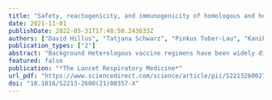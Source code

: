 ```yaml
---
title: "Safety, reactogenicity, and immunogenicity of homologous and heterologous prime-boost immunisation with ChAdOx1 nCoV-19 and BNT162b2: a prospective cohort study"
date: 2021-11-01
publishDate: 2022-05-31T17:48:50.243633Z
authors: ["David Hillus", "Tatjana Schwarz", "Pinkus Tober-Lau", "Kanika Vanshylla", "Hana Hastor", "Charlotte Thibeault", "Stefanie Jentzsch", "Elisa T Helbig", "Lena J Lippert", "Patricia Tscheak", "Marie Luisa Schmidt", "Johanna Riege", "André Solarek", "Christof von Kalle", "Chantip Dang-Heine", "Henning Gruell", "Piotr Kopankiewicz", "Norbert Suttorp", "Christian Drosten", "Harald Bias", "Joachim Seybold", "Ben Al-Rim", "Lara Bardtke", "Jörn Ilmo Beheim-Schwarzbach", "Kerstin Behn", "Leon Bergfeld", "Norma Bethke", "Tobias Bleicker", "Dana Briesemeister", "Sophia Brumhard", "Claudia Conrad", "Sebastian Dieckmann", "Doris Frey", "Julie-Anne Gabelich", "Philipp Georg", "Ute Gläser", "Lisbeth Hasler", "Andreas Hetey", "Anna Luisa Hiller", "Alexandra Horn", "Claudia Hülso", "Luisa Kegel", "Willi Koch", "Alexander Krannich", "Paolo Kroneberg", "Michelle Lisy", "Petra Mackeldanz", "Birgit Maeß", "Friederike Münn", "Nadine Olk", "Christian Peiser", "Kai Pohl", "Annelie Hermel", "Maria Rönnefarth", "Carolin Rubisch", "Angela Sanchez Rezza", "Isabelle Schellenberger", "Viktoria Schenkel", "Jenny Schlesinger", "Sein Schmidt", "Georg Schwanitz", "Anne-Sophie Sinnigen", "Paula Stubbemann", "Julia Tesch", "Denise Treue", "Daniel Wendisch", "Saskia Zvorc", "Florian Klein", "Florian Kurth", "Victor Max Corman", "Leif Erik Sander"]
publication_types: ["2"]
abstract: "Background Heterologous vaccine regimens have been widely discussed as a way to mitigate intermittent supply shortages and to improve immunogenicity and safety of COVID-19 vaccines. We aimed to assess the reactogenicity and immunogenicity of heterologous immunisations with ChAdOx1 nCov-19 (AstraZeneca, Cambridge, UK) and BNT162b2 (Pfizer-BioNtech, Mainz, Germany) compared with homologous BNT162b2 and ChAdOx1 nCov-19 immunisation. Methods This is an interim analysis of a prospective observational cohort study enrolling health-care workers in Berlin (Germany) who received either homologous ChAdOx1 nCov-19 or heterologous ChAdOx1 nCov-19–BNT162b2 vaccination with a 10–12-week vaccine interval or homologous BNT162b2 vaccination with a 3-week vaccine interval. We assessed reactogenicity after the first and second vaccination by use of electronic questionnaires on days 1, 3, 5, and 7. Immunogenicity was measured by the presence of SARS-CoV-2-specific antibodies (full spike-IgG, S1-IgG, and RBD-IgG), by an RBD–ACE2 binding inhibition assay (surrogate SARS-CoV-2 virus neutralisation test), a pseudovirus neutralisation assay against two variants of concerns (alpha [B.1.1.7] and beta [B.1.351]), and anti-S1-IgG avidity. T-cell reactivity was measured by IFN-γ release assay. Findings Between Dec 27, 2020, and June 14, 2021, 380 participants were enrolled in the study, with 174 receiving homologous BNT162b2 vaccination, 38 receiving homologous ChAdOx1 nCov-19 vaccination, and 104 receiving ChAdOx1 nCov-19–BNT162b2 vaccination. Systemic symptoms were reported by 103 (65%, 95% CI 57·1–71·8) of 159 recipients of homologous BNT162b2, 14 (39%, 24·8–55·1) of 36 recipients of homologous ChAdOx1 nCov-19, and 51 (49%, 39·6–58·5) of 104 recipients of ChAdOx1 nCov-19–BNT162b2 after the booster immunisation. Median anti-RBD IgG levels 3 weeks after boost immunisation were 5·4 signal to cutoff ratio (S/co; IQR 4·8–5·9) in recipients of homologous BNT162b2, 4·9 S/co (4·3–5·6) in recipients of homologous ChAdOx1 nCov-19, and 5·6 S/co (5·1–6·1) in recipients of ChAdOx1 nCov-19– BNT162b2. Geometric mean of 50% inhibitory dose against alpha and beta variants were highest in recipients of ChAdOx1 nCov-19–BNT162b2 (956·6, 95% CI 835·6–1095, against alpha and 417·1, 349·3–498·2, against beta) compared with those in recipients of homologous ChAdOx1 nCov-19 (212·5, 131·2–344·4, against alpha and 48·5, 28·4–82·8, against beta; both ptextless0·0001) or homologous BNT162b2 (369·2, 310·7–438·6, against alpha and 72·4, 60·5–86·5, against beta; both ptextless0·0001). SARS-CoV-2 S1 T-cell reactivity 3 weeks after boost immunisation was highest in recipients of ChAdOx1 nCov-19–BNT162b2 (median IFN-γ concentration 4762 mIU/mL, IQR 2723–8403) compared with that in recipients of homologous ChAdOx1 nCov-19 (1061 mIU/mL, 599–2274, ptextless0·0001) and homologous BNT162b2 (2026 mIU/mL, 1459–4621, p=0·0008) vaccination. Interpretation The heterologous ChAdOx1 nCov-19–BNT162b2 immunisation with 10–12-week interval, recommended in Germany, is well tolerated and improves immunogenicity compared with homologous ChAdOx1 nCov-19 vaccination with 10–12-week interval and BNT162b2 vaccination with 3-week interval. Heterologous prime-boost immunisation strategies for COVID-19 might be generally applicable. Funding Forschungsnetzwerk der Universitätsmedizin zu COVID-19, the German Ministry of Education and Research, Zalando SE."
featured: false
publication: "*The Lancet Respiratory Medicine*"
url_pdf: "https://www.sciencedirect.com/science/article/pii/S221326002100357X"
doi: "10.1016/S2213-2600(21)00357-X"
---
```


